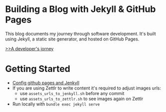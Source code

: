 # Building a Blog with Jekyll & GitHub Pages

This blog documents my journey through software development. It's built using Jekyll, a static site generator, and hosted on GitHub Pages.

[>>A developer's jorney](https://pf1991.github.io/notebook/)

# Getting Started

- [Config github pages and Jenkyll](https://docs.github.com/en/pages/setting-up-a-github-pages-site-with-jekyll/creating-a-github-pages-site-with-jekyll)
- If you are using Zettlr to write content it's required to adjust images urls: 
    - use `assets_urls_to_jenkyll.sh` before any commit 
    - use `assets_urls_to_zettlr.sh` to see images again on Zettlr 
- Run locally with `bundle exec jekyll serve`

